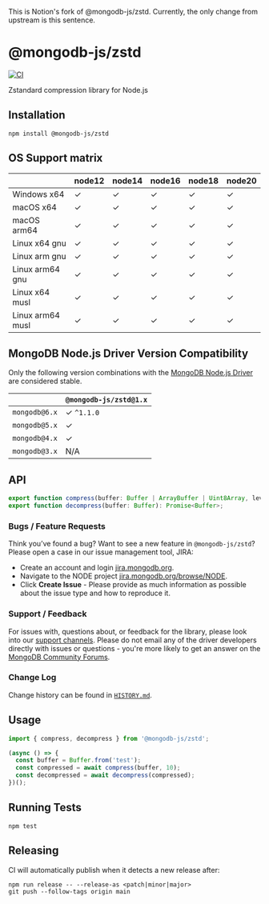 This is Notion's fork of @mongodb-js/zstd. Currently, the only change from upstream is this sentence.

# @mongodb-js/zstd

[![CI](https://github.com/mongodb-js/zstd/actions/workflows/CI.yml/badge.svg)](https://github.com/mongodb-js/zstd/actions/workflows/CI.yml)

Zstandard compression library for Node.js

## Installation

```
npm install @mongodb-js/zstd
```

## OS Support matrix

|                  | node12 | node14 | node16 | node18 | node20 |
| ---------------- | ------ | ------ | ------ | ------ | ------ |
| Windows x64      | ✓      | ✓      | ✓      | ✓      | ✓      |
| macOS x64        | ✓      | ✓      | ✓      | ✓      | ✓      |
| macOS arm64      | ✓      | ✓      | ✓      | ✓      | ✓      |
| Linux x64 gnu    | ✓      | ✓      | ✓      | ✓      | ✓      |
| Linux arm gnu    | ✓      | ✓      | ✓      | ✓      | ✓      |
| Linux arm64 gnu  | ✓      | ✓      | ✓      | ✓      | ✓      |
| Linux x64 musl   | ✓      | ✓      | ✓      | ✓      | ✓      |
| Linux arm64 musl | ✓      | ✓      | ✓      | ✓      | ✓      |

## MongoDB Node.js Driver Version Compatibility

Only the following version combinations with the [MongoDB Node.js Driver](https://github.com/mongodb/node-mongodb-native) are considered stable.

|               | `@mongodb-js/zstd@1.x` |
| ------------- | ---------------------- |
| `mongodb@6.x` | ✓ `^1.1.0`           |
| `mongodb@5.x` | ✓                      |
| `mongodb@4.x` | ✓                      |
| `mongodb@3.x` | N/A                    |

## API

```ts
export function compress(buffer: Buffer | ArrayBuffer | Uint8Array, level: number): Promise<Buffer>;
export function decompress(buffer: Buffer): Promise<Buffer>;
```

### Bugs / Feature Requests

Think you’ve found a bug? Want to see a new feature in `@mongodb-js/zstd`? Please open a
case in our issue management tool, JIRA:

- Create an account and login [jira.mongodb.org](https://jira.mongodb.org).
- Navigate to the NODE project [jira.mongodb.org/browse/NODE](https://jira.mongodb.org/browse/NODE).
- Click **Create Issue** - Please provide as much information as possible about the issue type and how to reproduce it.

### Support / Feedback

For issues with, questions about, or feedback for the library, please look into our [support channels](https://docs.mongodb.com/manual/support). Please do not email any of the driver developers directly with issues or questions - you're more likely to get an answer on the [MongoDB Community Forums](https://community.mongodb.com/tags/c/drivers-odms-connectors/7/node-js-driver).

### Change Log

Change history can be found in [`HISTORY.md`](https://github.com/mongodb-js/zstd/blob/HEAD/HISTORY.md).

## Usage

```ts
import { compress, decompress } from '@mongodb-js/zstd';

(async () => {
  const buffer = Buffer.from('test');
  const compressed = await compress(buffer, 10);
  const decompressed = await decompress(compressed);
})();
```

## Running Tests

`npm test`

## Releasing

CI will automatically publish when it detects a new release after:

```
npm run release -- --release-as <patch|minor|major>
git push --follow-tags origin main
```
